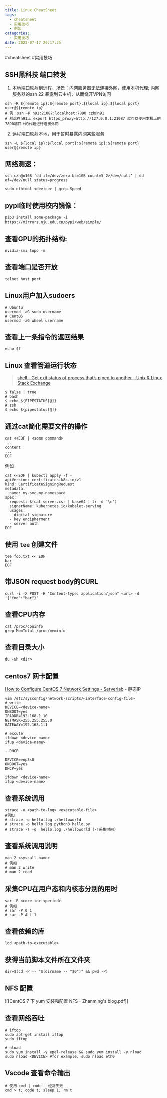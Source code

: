 ```yaml
---
title: Linux CheatSheet
tags:
  - cheatsheet
  - 实用技巧
  - 例如
categories:
  - 实用技巧
date: 2023-07-17 20:17:25
---
```

#cheatsheet 
#实用技巧 

## SSH黑科技 端口转发
1. 本地端口映射到远程，场景：内网服务器无法连接外网，使用本机代理;  内网服务器的ssh 22 暴露到云主机，从而绕开VPN访问
```shell
ssh -R ${remote ip}:${remote port}:${local ip}:${local port} user@${remote ip}
# 例：ssh -R n91:21087:localhost:7890 czh@n91
# 然后在n91上 export https_proxy=http://127.0.0.1:21087 就可以使用本机上的7890端口上的代理进行连接外网
```
2. 远程端口映射本地，用于暂时暴露内网某些服务
``` shell
ssh -L ${local ip}:${local port}:${remote ip}:${remote port} user@{remote ip}
```

## 网络测速： 
``` shell
ssh czh@n168 ‘dd if=/dev/zero bs=1GB count=5 2>/dev/null’ | dd of=/dev/null status=progress

sudo ethtool <device> | grep Speed
```

## pypi临时使用校内镜像： 

``` shell
pip3 install some-package -i https://mirrors.nju.edu.cn/pypi/web/simple/
```

## 查看GPU的拓扑结构: 
``` shell
nvidia-smi topo -m
```

## 查看端口是否开放
``` shell
telnet host port
```

## Linux用户加入sudoers
``` shell
# Ubuntu
usermod -aG sudo username
# CentOS
usermod -aG wheel username
```

## 查看上一条指令的返回结果
``` shell
echo $?
```

## Linux 查看管道运行状态
> [shell - Get exit status of process that’s piped to another - Unix & Linux Stack Exchange](https://unix.stackexchange.com/questions/14270/get-exit-status-of-process-thats-piped-to-another)
``` shell
$ false | true
# bash
$ echo ${PIPESTATUS[@]}
# zsh
$ echo ${pipestatus[@]}
```

## 通过cat简化需要文件的操作
```shell
cat <<EOF | <some command>
...
content
...
EOF
```
例如
```shell
cat <<EOF | kubectl apply -f -
apiVersion: certificates.k8s.io/v1
kind: CertificateSigningRequest
metadata:
  name: my-svc.my-namespace
spec:
  request: $(cat server.csr | base64 | tr -d '\n')
  signerName: kubernetes.io/kubelet-serving
  usages:
  - digital signature
  - key encipherment
  - server auth
EOF
```

## 使用 `tee` 创建文件

``` shell
tee foo.txt << EOF 
bar
EOF
```


## 带JSON request body的CURL
``` shell
curl -i -X POST -H "Content-type: application/json" <url> -d '{"foo":"bar"}' 
```

## 查看CPU内存
``` shell
cat /proc/cpuinfo
grep MemTotal /proc/meminfo
```

## 查看目录大小
``` shell
du -sh <dir>
```

## centos7 网卡配置
[How to Configure CentOS 7 Network Settings - Serverlab](https://www.serverlab.ca/tutorials/linux/administration-linux/how-to-configure-centos-7-network-settings/)
	- 静态IP
``` shell
vim /etc/sysconfig/network-scripts/<interface-config-file>
# write
DEVICE=<device-name>
ONBOOT=yes
IPADDR=192.168.1.10
NETMASK=255.255.255.0
GATEWAY=192.168.1.1

# excute
ifdown <device-name>
ifup <device-name>
```

	- DHCP
``` shell
DEVICE=enp3s0
ONBOOT=yes
DHCP=yes

ifdown <device-name>
ifup <device-name>
```

## 查看系统调用
``` shell
strace -o <path-to-log> <executable-file>
#例如
# strace -o hello.log ./helloworld
# strace -o hello.log python3 hello.py
# strace -T -o  hello.log ./helloworld (-T采集时间)
```

## 查看系统调用说明
``` shell
man 2 <syscall-name>
# 例如
# man 2 write
# man 2 read
```

## 采集CPU在用户态和内核态分别的用时
``` shell
sar -P <core-id> <period>
# 例如
# sar -P 0 1
# sar -P ALL 1
```

 ## 查看依赖的库
``` shell
ldd <path-to-executable>
``` 

## 获得当前脚本文件所在文件夹
``` shell
dir=$(cd -P -- "$(dirname -- "$0")" && pwd -P)
```

## NFS 配置

![[CentOS 7 下 yum 安装和配置 NFS - Zhanming's blog.pdf]]

## 查看网络吞吐

```shell
# iftop
sudo apt-get install iftop
sudo iftop

# nload
sudo yum install -y epel-release && sudo yum install -y nload
sudo nload <DEVICE> #for example, sudo nload eth0
```


## Vscode 查看命令输出
``` shell
# 使用 cmd | code - 经常失败
cmd > t; code t; sleep 1; rm t
```

